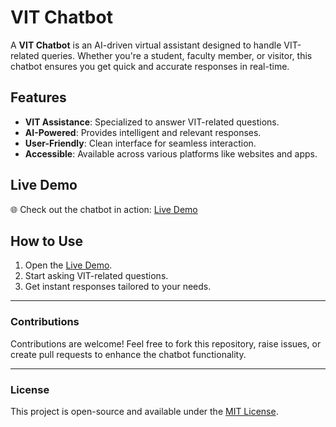 # VIT Chatbot

A **VIT Chatbot** is an AI-driven virtual assistant designed to handle VIT-related queries. Whether you're a student, faculty member, or visitor, this chatbot ensures you get quick and accurate responses in real-time.

## Features  
- **VIT Assistance**: Specialized to answer VIT-related questions.  
- **AI-Powered**: Provides intelligent and relevant responses.  
- **User-Friendly**: Clean interface for seamless interaction.  
- **Accessible**: Available across various platforms like websites and apps.  

## Live Demo  
🌐 Check out the chatbot in action: [Live Demo](https://kingofdarknight.github.io/CHATBOT/)  

## How to Use  
1. Open the [Live Demo](https://kingofdarknight.github.io/CHATBOT/).  
2. Start asking VIT-related questions.  
3. Get instant responses tailored to your needs.

---

### Contributions  
Contributions are welcome! Feel free to fork this repository, raise issues, or create pull requests to enhance the chatbot functionality.

---

### License  
This project is open-source and available under the [MIT License](LICENSE).  


